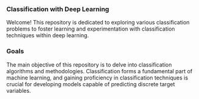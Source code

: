 ### Classification with Deep Learning
Welcome! This repository is dedicated to exploring various classification problems to foster learning and experimentation with classification techniques within deep learning.

### Goals
The main objective of this repository is to delve into classification algorithms and methodologies. Classification forms a fundamental part of machine learning, and gaining proficiency in classification techniques is crucial for developing models capable of predicting discrete target variables.
